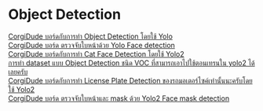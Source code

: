 # Object Detection

[CorgiDude บอร์ดกับการทำ Object Detection โดยใช้ Yolo](./object_detection/document_1.md)</br>
[CorgiDude บอร์ด ตรวจจับใบหน้าด้วย Yolo Face detection](./object_detection/document_2.md)</br>
[CorgiDude บอร์ดกับการทำ Cat Face Detection โดยใช้ Yolo2](./object_detection/document_3.md)</br>
[การทำ dataset แบบ Object Detection ชนิด VOC ที่สามารถเอาไปใช้ตอนเทรนใน yolo2 ได้เลยครับ](./object_detection/document_4.md)</br>
[CorgiDude บอร์ดกับการทำ License Plate Detection ของรถมอเตอร์ไซค์เท่านั้นนะครับโดยใช้ Yolo2](./object_detection/document_5.md)</br>
[CorgiDude บอร์ด ตรวจจับใบหน้าและ mask ด้วย Yolo2 Face mask detection](./object_detection/document_6.md)
